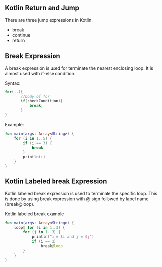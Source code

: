 
## Kotlin Return and Jump
There are three jump expressions in Kotlin.
- break
- continue
- return

## Break Expression
A break expression is used for terminate the nearest enclosing loop. It is almost used with if-else condition.

Syntax:
```kotlin
for(..){  
       //body of for  
       if(checkCondition){  
           break;  
       }  
}  
```

Example:
```kotlin
fun main(args: Array<String>) {  
    for (i in 1..5) {  
        if (i == 3) {  
            break  
        }  
        println(i)  
    }  
}  
```

## Kotlin Labeled break Expression
Kotlin labeled break expression is used to terminate the specific loop. This is done by using break expression with @ sign followed by label name (break@loop).

Kotlin labeled break example
```kotlin
fun main(args: Array<String>) {  
    loop@ for (i in 1..3) {  
        for (j in 1..3) {  
            println("i = $i and j = $j")  
            if (i == 2)  
                break@loop  
        }  
    }  
}  
```



